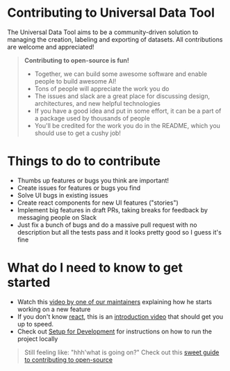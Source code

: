 # Contributing to Universal Data Tool

The Universal Data Tool aims to be a community-driven solution to managing the creation, labeling and exporting
of datasets. All contributions are welcome and appreciated!

> **Contributing to open-source is fun!**
> * Together, we can build some awesome software and enable people to build awesome AI!
> * Tons of people will appreciate the work you do
> * The issues and slack are a great place for discussing design, architectures, and new helpful technologies
> * If you have a good idea and put in some effort, it can be a part of a package used by thousands of people
> * You'll be credited for the work you do in the README, which you should use to get a cushy job!

# Things to do to contribute

* Thumbs up features or bugs you think are important!
* Create issues for features or bugs you find
* Solve UI bugs in existing issues
* Create react components for new UI features ("stories")
* Implement big features in draft PRs, taking breaks for feedback by messaging people on Slack
* Just fix a bunch of bugs and do a massive pull request with no description but all the tests pass and it looks pretty good so I guess it's fine

# What do I need to know to get started

* Watch this [video by one of our maintainers](https://vimeo.com/421285889) explaining how he starts working on a new feature
* If you don't know [react](https://reactjs.org/), this is an [introduction video](https://egghead.io/courses/the-beginner-s-guide-to-react) that should get you up to speed.
* Check out [Setup for Development](https://github.com/UniversalDataTool/universal-data-tool/wiki/Setup-for-Development) for instructions on how to run the project locally

> Still feeling like: "hhh'what is going on?" Check out this [sweet guide to contributing to open-source](https://opensource.guide/how-to-contribute/)
